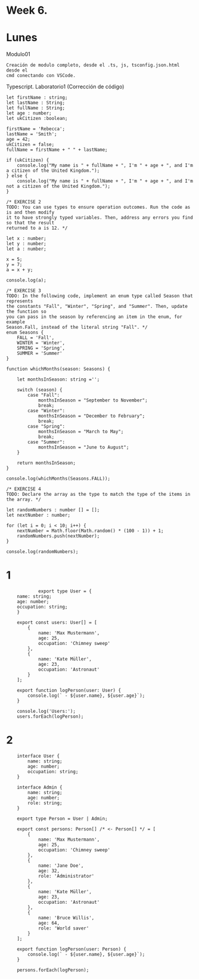 # Week 6.
# Lunes

Modulo01

    Creación de modulo completo, desde el .ts, js, tsconfig.json.html desde el
    cmd conectando con VSCode.


Typescript. Laboratorio1 (Corrección de código)

    let firstName : string;
    let lastName : String;
    let fullName : String;
    let age : number;
    let ukCitizen :boolean;

    firstName = 'Rebecca';
    lastName = 'Smith';
    age = 42;
    ukCitizen = false;
    fullName = firstName + " " + lastName;

    if (ukCitizen) {
        console.log("My name is " + fullName + ", I'm " + age + ", and I'm a citizen of the United Kingdom.");
    } else {
        console.log("My name is " + fullName + ", I'm " + age + ", and I'm not a citizen of the United Kingdom.");
    }

    /* EXERCISE 2
    TODO: You can use types to ensure operation outcomes. Run the code as is and then modify 
    it to have strongly typed variables. Then, address any errors you find so that the result 
    returned to a is 12. */

    let x : number;
    let y : number;
    let a : number;

    x = 5;
    y = 7;
    a = x + y;

    console.log(a);

    /* EXERCISE 3
    TODO: In the following code, implement an enum type called Season that represents 
    the constants "Fall", "Winter", "Spring", and "Summer". Then, update the function so 
    you can pass in the season by referencing an item in the enum, for example 
    Season.Fall, instead of the literal string "Fall". */
    enum Seasons {
        FALL = 'Fall',
        WINTER = 'Winter',
        SPRING = 'Spring',
        SUMMER = 'Summer'   
    }

    function whichMonths(season: Seasons) {

        let monthsInSeason: string ='';

        switch (season) {
            case "Fall":
                monthsInSeason = "September to November";
                break;
            case "Winter":
                monthsInSeason = "December to February";
                break;
            case "Spring":
                monthsInSeason = "March to May";
                break;
            case "Summer":
                monthsInSeason = "June to August";
        }

        return monthsInSeason;
    }

    console.log(whichMonths(Seasons.FALL));

    /* EXERCISE 4
    TODO: Declare the array as the type to match the type of the items in the array. */

    let randomNumbers : number [] = [];
    let nextNumber : number;
    
    for (let i = 0; i < 10; i++) {
        nextNumber = Math.floor(Math.random() * (100 - 1)) + 1;
        randomNumbers.push(nextNumber);
    }
    
    console.log(randomNumbers);

 
# 1

                export type User = {
        name: string;
        age: number;
        occupation: string;
        }

        export const users: User[] = [
            {
                name: 'Max Mustermann',
                age: 25,
                occupation: 'Chimney sweep'
            },
            {
                name: 'Kate Müller',
                age: 23,
                occupation: 'Astronaut'
            }
        ];

        export function logPerson(user: User) {
            console.log(` - ${user.name}, ${user.age}`);
        }

        console.log('Users:');
        users.forEach(logPerson);

# 2
        interface User {
            name: string;
            age: number;
            occupation: string;
        }

        interface Admin {
            name: string;
            age: number;
            role: string;
        }

        export type Person = User | Admin;

        export const persons: Person[] /* <- Person[] */ = [
            {
                name: 'Max Mustermann',
                age: 25,
                occupation: 'Chimney sweep'
            },
            {
                name: 'Jane Doe',
                age: 32,
                role: 'Administrator'
            },
            {
                name: 'Kate Müller',
                age: 23,
                occupation: 'Astronaut'
            },
            {
                name: 'Bruce Willis',
                age: 64,
                role: 'World saver'
            }
        ];

        export function logPerson(user: Person) {
            console.log(` - ${user.name}, ${user.age}`);
        }

        persons.forEach(logPerson);

